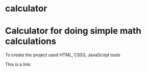 # calculator
<h1>Calculator for doing simple math calculations</h1>

<p>To create the project used HTML, CSS3, JavaScript tools</p>

This is a link: 
